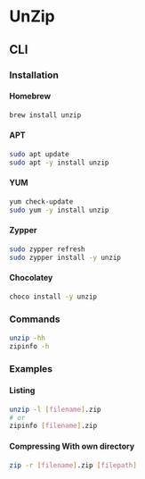 # UnZip

## CLI

### Installation

#### Homebrew

```sh
brew install unzip
```

#### APT

```sh
sudo apt update
sudo apt -y install unzip
```

#### YUM

```sh
yum check-update
sudo yum -y install unzip
```

#### Zypper

```sh
sudo zypper refresh
sudo zypper install -y unzip
```

#### Chocolatey

```sh
choco install -y unzip
```

### Commands

```sh
unzip -hh
zipinfo -h
```

### Examples

#### Listing

```sh
unzip -l [filename].zip
# or
zipinfo [filename].zip
```

#### Compressing With own directory

```sh
zip -r [filename].zip [filepath]
```
